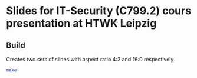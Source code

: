 # Slides for IT-Security (C799.2) cours presentation at HTWK Leipzig

## Build
Creates two sets of slides with aspect ratio 4:3 and 16:0 respectively

```bash
make
```